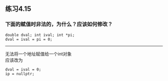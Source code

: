 ## 练习4.15
### 下面的赋值时非法的，为什么？应该如何修改？
    double dval; int ival; int *pi;
    dval = ival = pi = 0;
***
无法将一个地址赋值给一个int对象  
应该改为  

    dval = ival = 0;
    ip = nullptr;